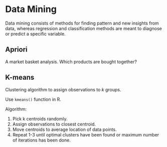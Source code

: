 # Data Mining
Data mining consists of methods for finding
pattern and new insights from data,
whereas regression and classification methods are
meant to diagnose or predict a specific variable.

## Apriori
A market basket analysis.
Which products are bought together?

## K-means
Clustering algorithm to assign observations to <i>k</i> groups.

Use `kmeans()` function in R.

Algorithm:
1. Pick k centroids randomly.
2. Assign observations to closest centroid.
3. Move centroids to average location of data points.
4. Repeat 1-3 until optimal clusters have been found or
maximum number of iterations has been done.


